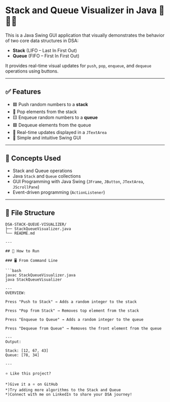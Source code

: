 # Stack and Queue Visualizer in Java 🥞🚶‍♂️

This is a Java Swing GUI application that visually demonstrates the behavior of two core data structures in DSA:

- **Stack** (LIFO – Last In First Out)
- **Queue** (FIFO – First In First Out)

It provides real-time visual updates for `push`, `pop`, `enqueue`, and `dequeue` operations using buttons.

---

## ✅ Features

- 🟦 Push random numbers to a **stack**
- 🔴 Pop elements from the stack
- 🟨 Enqueue random numbers to a **queue**
- 🟩 Dequeue elements from the queue
- 📄 Real-time updates displayed in a `JTextArea`
- 🧩 Simple and intuitive Swing GUI

---

## 🧠 Concepts Used

- Stack and Queue operations
- Java `Stack` and `Queue` collections
- GUI Programming with Java Swing (`JFrame`, `JButton`, `JTextArea`, `JScrollPane`)
- Event-driven programming (`ActionListener`)

---

## 📁 File Structure

```
DSA-STACK-QUEUE-VISUALIZER/
├── StackQueueVisualizer.java
└── README.md

---

## 🚀 How to Run

### 🖥️ From Command Line

```bash
javac StackQueueVisualizer.java
java StackQueueVisualizer

---
OVERVIEW:

Press "Push to Stack" → Adds a random integer to the stack

Press "Pop from Stack" → Removes top element from the stack

Press "Enqueue to Queue" → Adds a random integer to the queue

Press "Dequeue from Queue" → Removes the front element from the queue

---
Output:

Stack: [12, 67, 43]
Queue: [78, 34]

---

⭐ Like this project?

*)Give it a ⭐ on GitHub
*)Try adding more algorithms to the Stack and Queue
*)Connect with me on LinkedIn to share your DSA journey!


